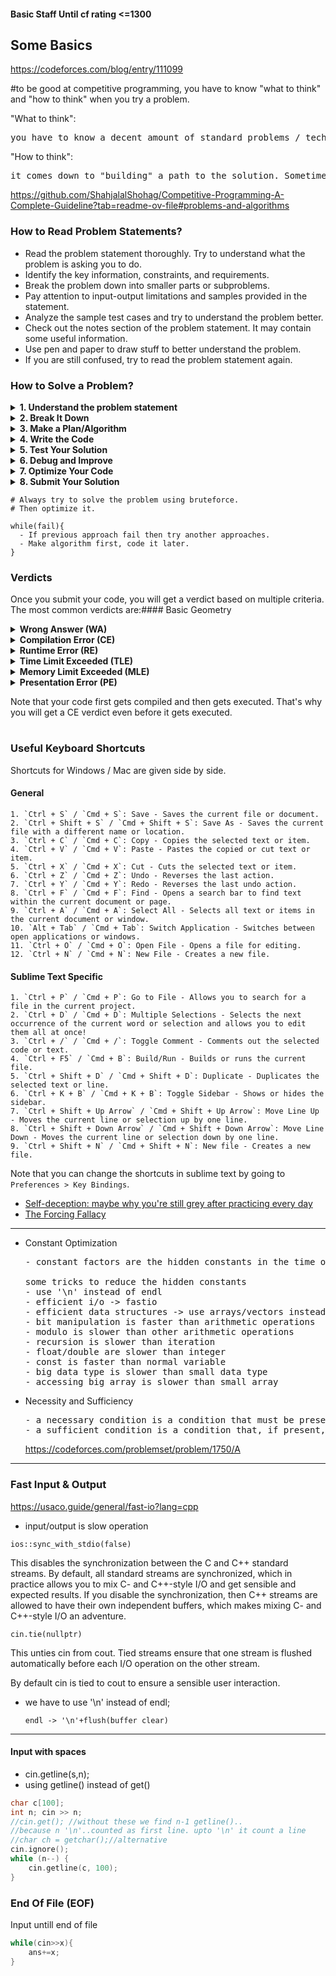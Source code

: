 #### Basic Staff Until cf rating <=1300

## Some Basics

https://codeforces.com/blog/entry/111099

#to be good at competitive programming, you have to know "what to think" and "how to think" when you try a problem.

"What to think":

<pre>
you have to know a decent amount of standard problems / techniques. Sometimes, a problem requires steps / observations that seem obvious if you've already seen them. Other times, you may solve a problem by reducing it to a well-known sub-problem. On the other hand, you may realize you've done something wrong if you "reduce" the problem to something that you know it's unsolvable under the given constraints. All this isn't possible if you don't know those standard problems.
</pre>

"How to think":

<pre>
it comes down to "building" a path to the solution. Sometimes, you need to find new insights / observations by analyzing the process in the statement, manipulating math equations, etc. Other times, you need to find a twist to a well-known technique. You can practice "how to think" by solving ad-hoc / non-standard problems.
</pre>

https://github.com/ShahjalalShohag/Competitive-Programming-A-Complete-Guideline?tab=readme-ov-file#problems-and-algorithms

### How to Read Problem Statements?

- Read the problem statement thoroughly. Try to understand what the problem is asking you to do.
- Identify the key information, constraints, and requirements.
- Break the problem down into smaller parts or subproblems.
- Pay attention to input-output limitations and samples provided in the statement.
- Analyze the sample test cases and try to understand the problem better.
- Check out the notes section of the problem statement. It may contain some useful information.
- Use pen and paper to draw stuff to better understand the problem.
- If you are still confused, try to read the problem statement again.

### How to Solve a Problem?

<details>
  <summary><strong>1. Understand the problem statement</strong></summary>
  <p>This is crucial. Make sure you understand what the problem is asking for, the constraints you have to work with, and the input and output formats. Misunderstanding any part of the problem can lead to a solution that doesn't work.</p>
</details>

<details>
  <summary><strong>2. Break It Down</strong></summary>
  <p>Most problems are easier to solve when broken down into smaller, manageable parts. Identify the different components of the problem and try to understand how they relate to each other.</p>
</details>

<details>
  <summary><strong>3. Make a Plan/Algorithm</strong></summary>
  <p>Once you've broken down the problem, you should have a better idea of how to solve it. Formulate a strategy for solving the problem. Use pen and paper to write down the steps you need to take to solve the problem. You should have a clear idea of your solution before you start writing the code for it.</p>
</details>

<details>
  <summary><strong>4. Write the Code</strong></summary>
  <p>Once you have a solid plan, you can start coding. Write your code carefully, keeping it as clean and clear as possible. This will make it easier to debug and improve later.</p>
</details>

<details>
  <summary><strong>5. Test Your Solution</strong></summary>
  <p>Once you've written your code, you should test it against the sample test cases provided in the problem statement. If your solution passes all the sample test cases, you can submit it. You can also try to come up with your own test cases to check your solution.</p>
</details>

<details>
  <summary><strong>6. Debug and Improve</strong></summary>
  <p>If your solution doesn't pass all the sample test cases, you should debug it. Go through your code line by line and check if it's doing what you expect it to do. If you find any bugs, fix them and test your solution again.</p>
  <code>Print and Check</code>
</details>

<details>
  <summary><strong>7. Optimize Your Code</strong></summary>
  <p>Once your code is working correctly, see if there's any way to make it more efficient. Can you reduce its time complexity? Can you use less memory? Optimizing your code is good practice.</p>
</details>

<details>
  <summary><strong>8. Submit Your Solution</strong></summary>
  <p>Once you're satisfied with your solution, you can submit it. Even if you're confident in your solution, be prepared for the possibility of it being rejected. If it is, use it as an opportunity to learn and improve.</p>
</details>

    # Always try to solve the problem using bruteforce.
    # Then optimize it.

    while(fail){
      - If previous approach fail then try another approaches.
      - Make algorithm first, code it later.
    }

### Verdicts

Once you submit your code, you will get a verdict based on multiple criteria. The most common verdicts are:#### Basic Geometry

<details>
  <summary><strong>Wrong Answer (WA)</strong></summary>
  <p>Your program gave an incorrect output for a specific test case. As a result, it wasn't executed on the remaining test set. Note that the test cases are hidden, so you won't be able to see the test case on which your program failed.</p>
</details>

<details>
  <summary><strong>Compilation Error (CE)</strong></summary>
  <p>Your code failed to compile, likely due to a syntactic error. Solve the error by testing your code locally. Make sure you've selected the correct compiler upon submission.</p>
</details>

<details>
  <summary><strong>Runtime Error (RE)</strong></summary>
  <p>A fault occurred during the execution of your program. This could be due to issues like accessing an out-of-bound array index, dividing by zero, and so on.</p>
</details>

<details>
  <summary><strong>Time Limit Exceeded (TLE)</strong></summary>
  <p>Your program took more time to run than the specified limit. Note that, the execution time is the maximum time taken by your program to run on any test case. So, if your program is taking too much time on a specific test case, then it will get a TLE verdict.</p>
</details>

<details>
  <summary><strong>Memory Limit Exceeded (MLE)</strong></summary>
  <p>Similar to TLE, your program used more memory than the allowed limit.</p>
</details>

<details>
  <summary><strong>Presentation Error (PE)</strong></summary>
  <p>Your program ran successfully, and the output is correct, but the <em>output format</em> is incorrect. This is usually due to a missing space, newline, or an extra space or newline.</p>
</details>

Note that your code first gets compiled and then gets executed. That's why you will get a CE verdict even before it gets executed.

#

### Useful Keyboard Shortcuts

Shortcuts for Windows / Mac are given side by side.

#### General

    1. `Ctrl + S` / `Cmd + S`: Save - Saves the current file or document.
    2. `Ctrl + Shift + S` / `Cmd + Shift + S`: Save As - Saves the current file with a different name or location.
    3. `Ctrl + C` / `Cmd + C`: Copy - Copies the selected text or item.
    4. `Ctrl + V` / `Cmd + V`: Paste - Pastes the copied or cut text or item.
    5. `Ctrl + X` / `Cmd + X`: Cut - Cuts the selected text or item.
    6. `Ctrl + Z` / `Cmd + Z`: Undo - Reverses the last action.
    7. `Ctrl + Y` / `Cmd + Y`: Redo - Reverses the last undo action.
    8. `Ctrl + F` / `Cmd + F`: Find - Opens a search bar to find text within the current document or page.
    9. `Ctrl + A` / `Cmd + A`: Select All - Selects all text or items in the current document or window.
    10. `Alt + Tab` / `Cmd + Tab`: Switch Application - Switches between open applications or windows.
    11. `Ctrl + O` / `Cmd + O`: Open File - Opens a file for editing.
    12. `Ctrl + N` / `Cmd + N`: New File - Creates a new file.

#### Sublime Text Specific

    1. `Ctrl + P` / `Cmd + P`: Go to File - Allows you to search for a file in the current project.
    2. `Ctrl + D` / `Cmd + D`: Multiple Selections - Selects the next occurrence of the current word or selection and allows you to edit them all at once!
    3. `Ctrl + /` / `Cmd + /`: Toggle Comment - Comments out the selected code or text.
    4. `Ctrl + F5` / `Cmd + B`: Build/Run - Builds or runs the current file.
    5. `Ctrl + Shift + D` / `Cmd + Shift + D`: Duplicate - Duplicates the selected text or line.
    6. `Ctrl + K + B` / `Cmd + K + B`: Toggle Sidebar - Shows or hides the sidebar.
    7. `Ctrl + Shift + Up Arrow` / `Cmd + Shift + Up Arrow`: Move Line Up - Moves the current line or selection up by one line.
    8. `Ctrl + Shift + Down Arrow` / `Cmd + Shift + Down Arrow`: Move Line Down - Moves the current line or selection down by one line.
    9. `Ctrl + Shift + N` / `Cmd + Shift + N`: New file - Creates a new file.

Note that you can change the shortcuts in sublime text by going to `Preferences > Key Bindings`.

- [Self-deception: maybe why you're still grey after practicing every day](https://codeforces.com/blog/entry/98621)
- [The Forcing Fallacy](https://codeforces.com/blog/entry/106346)

---

- Constant Optimization

  <pre>
  - constant factors are the hidden constants in the time or space complexity of an algorithm.
  
  some tricks to reduce the hidden constants
  - use '\n' instead of endl
  - efficient i/o -> fastio
  - efficient data structures -> use arrays/vectors instead of deque -> use something that has lower constant factors
  - bit manipulation is faster than arithmetic operations
  - modulo is slower than other arithmetic operations
  - recursion is slower than iteration
  - float/double are slower than integer
  - const is faster than normal variable
  - big data type is slower than small data type
  - accessing big array is slower than small array
  </pre>

- Necessity and Sufficiency

  <pre>
  - a necessary condition is a condition that must be present for a event to occur (ex. prime number always odd)
  - a sufficient condition is a condition that, if present, guarantees that the event will occur (ex. all odd number can't be prime, it mustn't divide any number except(1,same number))
  </pre>

  https://codeforces.com/problemset/problem/1750/A

---

### Fast Input & Output

https://usaco.guide/general/fast-io?lang=cpp

- input/output is slow operation

<code>ios::sync_with_stdio(false)</code>

This disables the synchronization between the C and C++ standard streams. By default, all standard streams are synchronized, which in practice allows you to mix C- and C++-style I/O and get sensible and expected results. If you disable the synchronization, then C++ streams are allowed to have their own independent buffers, which makes mixing C- and C++-style I/O an adventure.

<code>cin.tie(nullptr)</code>

This unties cin from cout. Tied streams ensure that one stream is flushed automatically before each I/O operation on the other stream.

By default cin is tied to cout to ensure a sensible user interaction.

- we have to use '\n' instead of endl;

      endl -> '\n'+flush(buffer clear)

---

#### Input with spaces

- cin.getline(s,n);
- using getline() instead of get()

```cpp
char c[100];
int n; cin >> n;
//cin.get(); //without these we find n-1 getline()..
//because n '\n'..counted as first line. upto '\n' it count a line
//char ch = getchar();//alternative
cin.ignore();
while (n--) {
    cin.getline(c, 100);
}
```

### End Of File (EOF)

Input untill end of file

```cpp
while(cin>>x){
    ans+=x;
}
```
